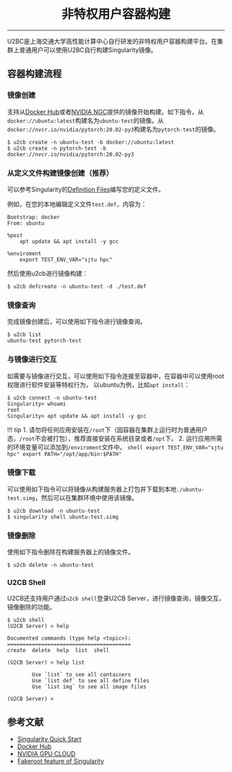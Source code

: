 # <center>非特权用户容器构建</center>

-----------

U2BC是上海交通大学高性能计算中心自行研发的非特权用户容器构建平台。在集群上普通用户可以使用U2BC自行构建Singularity镜像。

## 容器构建流程

### 镜像创建

支持从[Docker Hub](https://hub.docker.com/)或者[NVIDIA NGC](https://ngc.nvidia.com/)提供的镜像开始构建。如下指令，从`docker://ubuntu:latest`构建名为`ubuntu-test`的镜像。从`docker://nvcr.io/nvidia/pytorch:20.02-py3`构建名为`pytorch-test`的镜像。

```shell
$ u2cb create -n ubuntu-test -b docker://ubuntu:latest
$ u2cb create -n pytorch-test -b docker://nvcr.io/nvidia/pytorch:20.02-py3
```

### 从定义文件构建镜像创建（推荐）

可以参考Singularity的[Definition Files](https://sylabs.io/guides/3.5/user-guide/definition_files.html)编写您的定义文件。

例如，在您的本地编辑定义文件`test.def`，内容为：

```
Bootstrap: docker
From: ubuntu

%post
    apt update && apt install -y gcc

%enviroment
    export TEST_ENV_VAR="sjtu hpc"
```

然后使用u2cb进行镜像构建：

```shell
$ u2cb defcreate -n ubuntu-test -d ./test.def
```

### 镜像查询

完成镜像创建后，可以使用如下指令进行镜像查询。

```shell
$ u2cb list
ubuntu-test pytorch-test
```

### 与镜像进行交互

如需要与镜像进行交互，可以使用如下指令连接至容器中，在容器中可以使用root权限进行软件安装等特权行为， 以ubuntu为例，比如`apt install`：

```shell
$ u2cb connect -n ubuntu-test
Singularity> whoami
root
Singularity> apt update && apt install -y gcc
```

!!! tip
    1. 请勿将任何应用安装在`/root`下（因容器在集群上运行时为普通用户态，`/root`不会被打包），推荐直接安装在系统目录或者`/opt`下。
    2. 运行应用所需的环境变量可以添加到`/enviroment`文件中。
        ```shell
        export TEST_ENV_VAR="sjtu hpc"
        export PATH="/opt/app/bin:$PATH"
        ```

### 镜像下载

可以使用如下指令可以将镜像从构建服务器上打包并下载到本地`./ubuntu-test.simg`，然后可以在集群环境中使用该镜像。

```shell
$ u2cb download -n ubuntu-test
$ singularity shell ubuntu-test.simg
```

### 镜像删除

使用如下指令删除在构建服务器上的镜像文件。

```shell
$ u2cb delete -n ubuntu-test
```

### U2CB Shell

U2CB还支持用户通过`u2cb shell`登录U2CB Server，进行镜像查询，镜像交互，镜像删除的功能。

```shell
$ u2cb shell
(U2CB Server) > help

Documented commands (type help <topic>):
========================================
create  delete  help  list  shell

(U2CB Server) > help list

        Use `list` to see all containers
        Use `list def` to see all define files
        Use `list img` to see all image files

(U2CB Server) > 
```

## 参考文献
 - [Singularity Quick Start](https://sylabs.io/guides/3.4/user-guide/quick_start.html)
 - [Docker Hub](https://hub.docker.com/)
 - [NVIDIA GPU CLOUD](https://ngc.nvidia.com/)
 - [Fakeroot feature of Singularity](https://sylabs.io/guides/3.5/user-guide/fakeroot.html)